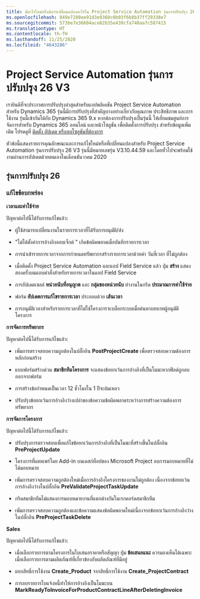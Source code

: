 ```yaml
---
title: มีอะไรใหม่หรือมีการเปลี่ยนแปลงอะไรใน Project Service Automation รุ่นการปรับปรุง 26 V3
ms.openlocfilehash: 849e7288ee91d3e9360c0b03f6b8b37ff29338e7
ms.sourcegitcommit: 573be7e36604ace82b35e439cfa748aa7c587415
ms.translationtype: HT
ms.contentlocale: th-TH
ms.lasthandoff: 11/25/2020
ms.locfileid: "4643286"
---
```

<a name="project-service-automation-update-release-26-v3"></a>Project Service Automation รุ่นการปรับปรุง 26 V3
================================================

เรายินดีที่จะประกาศการปรับปรุงล่าสุดสำหรับแอปพลิเคชัน Project Service Automation สำหรับ Dynamics 365 รุ่นนี้มีการปรับปรุงที่สำคัญบางอย่างเกี่ยวกับคุณภาพ ประสิทธิภาพ และการใช้งาน รุ่นนี้เข้ากันได้กับ Dynamics 365 9.x หากต้องการปรับปรุงเป็นรุ่นนี้ ให้เยี่ยมชมศูนย์การจัดการสำหรับ Dynamics 365 ออนไลน์ และหน้าโซลูชัน เพื่อติดตั้งการปรับปรุง สำหรับข้อมูลเพิ่มเติม โปรดดูที่ [ติดตั้ง อัปเดต หรือลบโซลูชันที่ต้องการ](https://docs.microsoft.com/power-platform/admin/install-remove-preferred-solution)

หัวข้อนี้แสดงรายการคุณลักษณะและการแก้ไขใหม่หรือที่เปลี่ยนแปลงสำหรับ Project Service Automation รุ่นการปรับปรุง 26 V3 รุ่นนี้มีหมายเลขรุ่น V3.10.44.59 และโดยทั่วไปจะพร้อมใช้งานผ่านการอัปเดตด้วยตนเองในเดือนธันวาคม 2020

<a name="update-release-26"></a>รุ่นการปรับปรุง 26
-----------------

### <a name="bug-fixes"></a>แก้ไขข้อบกพร่อง

**เวลาและค่าใช้จ่าย**

ปัญหาต่อไปนี้ได้รับการแก้ไขแล้ว:

-   ผู้ใช้สามารถเปลี่ยนงานในรายการเวลาที่ได้รับการอนุมัติ/ส่ง

-   "ไม่ได้ตั้งค่าการอ้างอิงออบเจ็กต์ " เกิดข้อผิดพลาดเมื่อบันทึกรายการเวลา

-   การนำเข้ารายการเวลาจากการกำหนดทรัพยากรสร้างรายการเวลาด้วยค่า วันที่เวลา ที่ไม่ถูกต้อง

-   เมื่อติดตั้ง Project Service Automation และแอป Field Service แล้ว ปุ่ม **สร้าง** แสดงสองครั้งบนแถบคำสั่งสำหรับรายการเวลาในแอป Field Service

-   การอัปเดตเซลล์ **หน่วยนับที่อนุญาต** และ **กลุ่มของหน่วยนับ** ทำงานในกริด **ประมาณการค่าใช้จ่าย**

-   ฟอร์ม **อัปเดตการแก้ไขรายการเวลา** ประกอบด้วย **เส้นเวลา**

-   การอนุมัติเวลาสำหรับรายการเวลาที่ไม่ใช่โครงการจะบล็อกระบบเมื่อค้นหาบทบาทผู้อนุมัติโครงการ

**การจัดการทรัพยากร**

ปัญหาต่อไปนี้ได้รับการแก้ไขแล้ว:

-   เพิ่มการตรวจสอบความถูกต้องในปลั๊กอิน **PostProjectCreate** เพื่อตรวจสอบความต้องการหลักก่อนสร้าง

-   แบบฟอร์มสร้างด่วน **สมาชิกทีมโครงการ** จะแสดงข้อยกเว้นการอ้างอิงที่เป็นโมฆะหากฟิลด์ถูกลบออกจากฟอร์ม

-   การสร้างข้อกำหนดเป็นเวลา 12 ชั่วโมงใน 1 ปีจะล้มเหลว

-   ปรับปรุงข้อยกเว้นการอ้างอิงว่างเปล่าของข้อความข้อผิดพลาดระหว่างการสร้างความต้องการทรัพยากร

**การจัดการโครงการ**

ปัญหาต่อไปนี้ได้รับการแก้ไขแล้ว:

-   ปรับปรุงการตรวจสอบเพื่อแก้ไขข้อยกเว้นการอ้างอิงที่เป็นโมฆะที่สร้างขึ้นในปลั๊กอิน **PreProjectUpdate**

-   โครงการที่เผยแพร่โดย Add-in บนเดสก์ท็อปของ Microsoft Project ลบการมอบหมายที่ไม่ได้มอบหมาย

-   เพิ่มการตรวจสอบความถูกต้องใหม่เมื่อการอ้างอิงโครงการของงานไม่ถูกต้อง เนื่องจากข้อยกเว้นการอ้างอิงว่างในปลั๊กอิน **PreValidateProjectTaskUpdate**

-   กริดสมาชิกทีมไม่แสดงการมอบหมายงานที่แตกต่างกันในเรกคอร์ดสมาชิกทีม

-   เพิ่มการตรวจสอบความถูกต้องและข้อความแสดงข้อผิดพลาดใหม่เนื่องจากข้อยกเว้นการอ้างอิงว่างในปลั๊กอิน **PreProjectTaskDelete**

**Sales**

ปัญหาต่อไปนี้ได้รับการแก้ไขแล้ว:

-   เมื่อเลือกรายการตามโครงการในใบเสนอราคาหรือสัญญา ปุ่ม **ข้อเสนอแนะ** ควรมองเห็นได้เฉพาะเมื่อเลือกรายการตามผลิตภัณฑ์ที่เกี่ยวข้องกับผลิตภัณฑ์ที่มีอยู่

-   แยกสิทธิ์การใช้งาน **Create_Product** จากสิทธิ์การใช้งาน **Create_ProjectContract**

-   การลบรายการใบแจ้งหนี้ทำให้การอ้างอิงเป็นโมฆะบน **MarkReadyToInvoiceForProductContractLineAfterDeletingInvoice**
